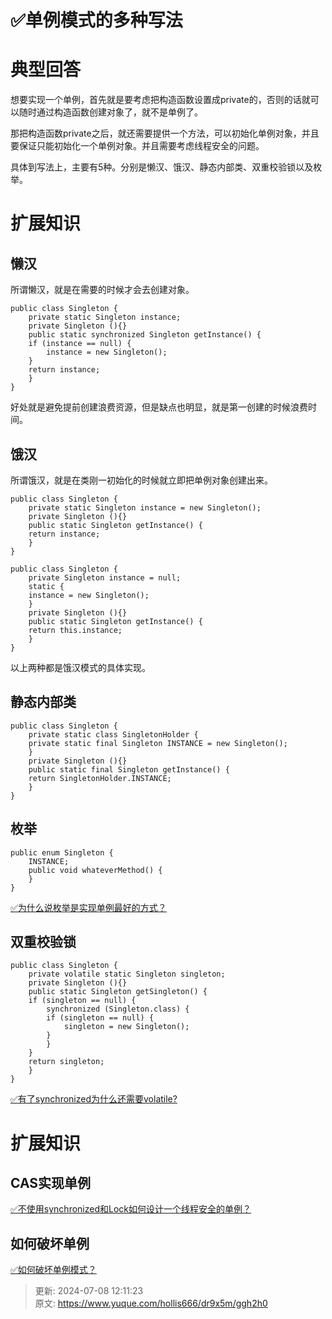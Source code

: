 # ✅单例模式的多种写法

# 典型回答


想要实现一个单例，首先就是要考虑把构造函数设置成private的，否则的话就可以随时通过构造函数创建对象了，就不是单例了。



那把构造函数private之后，就还需要提供一个方法，可以初始化单例对象，并且要保证只能初始化一个单例对象。并且需要考虑线程安全的问题。



具体到写法上，主要有5种。分别是懒汉、饿汉、静态内部类、双重校验锁以及枚举。



# 扩展知识


## 懒汉 


所谓懒汉，就是在需要的时候才会去创建对象。



```plain
public class Singleton {  
    private static Singleton instance;  
    private Singleton (){}  
    public static synchronized Singleton getInstance() {  
    if (instance == null) {  
        instance = new Singleton();  
    }  
    return instance;  
    }  
}  
```



好处就是避免提前创建浪费资源，但是缺点也明显，就是第一创建的时候浪费时间。



## 饿汉
所谓饿汉，就是在类刚一初始化的时候就立即把单例对象创建出来。



```plain
public class Singleton {  
    private static Singleton instance = new Singleton();  
    private Singleton (){}  
    public static Singleton getInstance() {  
    return instance;  
    }  
}  
```



```plain
public class Singleton {  
    private Singleton instance = null;  
    static {  
    instance = new Singleton();  
    }  
    private Singleton (){}  
    public static Singleton getInstance() {  
    return this.instance;  
    }  
}  
```



以上两种都是饿汉模式的具体实现。



## 静态内部类


```plain
public class Singleton {  
    private static class SingletonHolder {  
    private static final Singleton INSTANCE = new Singleton();  
    }  
    private Singleton (){}  
    public static final Singleton getInstance() {  
    return SingletonHolder.INSTANCE;  
    }  
}  
```



## 枚举


```plain
public enum Singleton {  
    INSTANCE;  
    public void whateverMethod() {  
    }  
}  
```



[✅为什么说枚举是实现单例最好的方式？](https://www.yuque.com/hollis666/dr9x5m/dt4dp5iq77akg00u)



## 双重校验锁


```plain
public class Singleton {  
    private volatile static Singleton singleton;  
    private Singleton (){}  
    public static Singleton getSingleton() {  
    if (singleton == null) {  
        synchronized (Singleton.class) {  
        if (singleton == null) {  
            singleton = new Singleton();  
        }  
        }  
    }  
    return singleton;  
    }  
}  
```



[✅有了synchronized为什么还需要volatile?](https://www.yuque.com/hollis666/dr9x5m/nl3dfw)



# 扩展知识


## CAS实现单例
[✅不使用synchronized和Lock如何设计一个线程安全的单例？](https://www.yuque.com/hollis666/dr9x5m/hyiz0wluw5xgs3tg)



## 如何破坏单例


[✅如何破坏单例模式？](https://www.yuque.com/hollis666/dr9x5m/vqtp00)



> 更新: 2024-07-08 12:11:23  
> 原文: <https://www.yuque.com/hollis666/dr9x5m/ggh2h0>